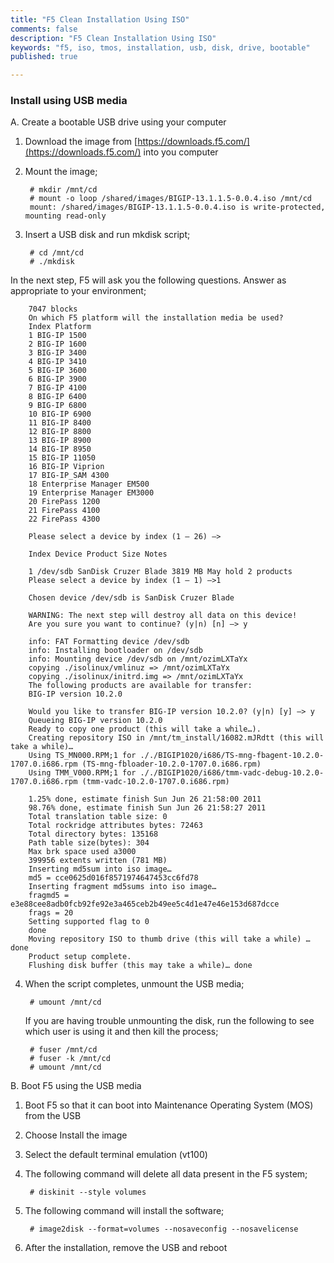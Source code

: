 ```yaml
---
title: "F5 Clean Installation Using ISO"
comments: false
description: "F5 Clean Installation Using ISO"
keywords: "f5, iso, tmos, installation, usb, disk, drive, bootable"
published: true

---
```




### Install using USB media

A. Create a bootable USB drive using your computer
1. Download the image from [https://downloads.f5.com/](https://downloads.f5.com/) into you computer

2. Mount the image;

        # mkdir /mnt/cd
        # mount -o loop /shared/images/BIGIP-13.1.1.5-0.0.4.iso /mnt/cd
        mount: /shared/images/BIGIP-13.1.1.5-0.0.4.iso is write-protected, mounting read-only

3. Insert a USB disk and run mkdisk script;

        # cd /mnt/cd
        # ./mkdisk


In the next step, F5 will ask you the following questions. Answer as appropriate to your environment;

        7047 blocks
        On which F5 platform will the installation media be used?
        Index Platform
        1 BIG-IP 1500
        2 BIG-IP 1600
        3 BIG-IP 3400
        4 BIG-IP 3410
        5 BIG-IP 3600
        6 BIG-IP 3900
        7 BIG-IP 4100
        8 BIG-IP 6400
        9 BIG-IP 6800
        10 BIG-IP 6900
        11 BIG-IP 8400
        12 BIG-IP 8800
        13 BIG-IP 8900
        14 BIG-IP 8950
        15 BIG-IP 11050
        16 BIG-IP Viprion
        17 BIG-IP_SAM 4300
        18 Enterprise Manager EM500
        19 Enterprise Manager EM3000
        20 FirePass 1200
        21 FirePass 4100
        22 FirePass 4300

        Please select a device by index (1 – 26) —>

        Index Device Product Size Notes

        1 /dev/sdb SanDisk Cruzer Blade 3819 MB May hold 2 products
        Please select a device by index (1 – 1) —>1

        Chosen device /dev/sdb is SanDisk Cruzer Blade

        WARNING: The next step will destroy all data on this device!
        Are you sure you want to continue? (y|n) [n] –> y

        info: FAT Formatting device /dev/sdb
        info: Installing bootloader on /dev/sdb
        info: Mounting device /dev/sdb on /mnt/ozimLXTaYx
        copying ./isolinux/vmlinuz => /mnt/ozimLXTaYx
        copying ./isolinux/initrd.img => /mnt/ozimLXTaYx
        The following products are available for transfer:
        BIG-IP version 10.2.0

        Would you like to transfer BIG-IP version 10.2.0? (y|n) [y] –> y
        Queueing BIG-IP version 10.2.0
        Ready to copy one product (this will take a while…).
        Creating repository ISO in /mnt/tm_install/16082.mJRdtt (this will take a while)…
        Using TS_MN000.RPM;1 for ././BIGIP1020/i686/TS-mng-fbagent-10.2.0-1707.0.i686.rpm (TS-mng-fbloader-10.2.0-1707.0.i686.rpm)
        Using TMM_V000.RPM;1 for ././BIGIP1020/i686/tmm-vadc-debug-10.2.0-1707.0.i686.rpm (tmm-vadc-10.2.0-1707.0.i686.rpm)

        1.25% done, estimate finish Sun Jun 26 21:58:00 2011
        98.76% done, estimate finish Sun Jun 26 21:58:27 2011
        Total translation table size: 0
        Total rockridge attributes bytes: 72463
        Total directory bytes: 135168
        Path table size(bytes): 304
        Max brk space used a3000
        399956 extents written (781 MB)
        Inserting md5sum into iso image…
        md5 = cce0625d016f8571974647453cc6fd78
        Inserting fragment md5sums into iso image…
        fragmd5 = e3e88cee8adb0fcb92fe92e3a465ceb2b49ee5c4d1e47e46e153d687dcce
        frags = 20
        Setting supported flag to 0
        done
        Moving repository ISO to thumb drive (this will take a while) …done
        Product setup complete.
        Flushing disk buffer (this may take a while)… done

4. When the script completes, unmount the USB media;

        # umount /mnt/cd

    If you are having trouble unmounting the disk, run the following to see which user is using it and then kill the process;

        # fuser /mnt/cd
        # fuser -k /mnt/cd
        # umount /mnt/cd


B. Boot F5 using the USB media

1. Boot F5 so that it can boot into Maintenance Operating System (MOS) from the USB

2. Choose Install the image

3. Select the default terminal emulation (vt100)

4. The following command will delete all data present in the F5 system;

        # diskinit --style volumes

5. The following command will install the software;

        # image2disk --format=volumes --nosaveconfig --nosavelicense

6. After the installation, remove the USB and reboot

